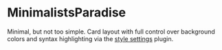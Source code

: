 # MinimalistsParadise
Minimal, but not too simple. Card layout with full control over background colors and syntax highlighting via the [style settings](https://github.com/mgmeyers/obsidian-style-settings) plugin.
